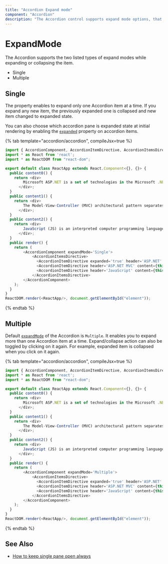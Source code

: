 ```yaml
---
title: "Accordion Expand mode"
component: "Accordion"
description: "The Accordion control supports expand mode options, that specify the types of expand mode while expanding or collapsing an item."
---
```


# ExpandMode

 The Accordion supports the two listed types of expand modes while expanding or collapsing the item.

* Single
* Multiple

## Single

The property enables to expand only one Accordion item at a time.
If you expand any new item, the previously expanded one is collapsed and new item changed to expanded state.

You can also choose which accordion pane is expanded state at initial rendering by enabling the [`expanded`](../../api/accordion/accordionItemModel#expanded) property on accordion items.

{% tab template="accordion/accordion", compileJsx=true %}

```typescript
import { AccordionComponent, AccordionItemDirective, AccordionItemsDirective  } from '@syncfusion/ej2-react-navigations';
import * as React from 'react';
import * as ReactDOM from "react-dom";

export default class ReactApp extends React.Component<{}, {}> {
  public content0() {
    return <div>
        Microsoft ASP.NET is a set of technologies in the Microsoft .NET Framework for building Web applications and XML Web services.
      </div>;
  }
  public content1() {
    return <div>
        The Model-View-Controller (MVC) architectural pattern separates an application into three main components: the model, the view, and the controller.
      </div>;
  }
  public content2() {
    return <div>
        JavaScript (JS) is an interpreted computer programming language.It was originally implemented as part of web browsers so that client-side scripts could interact with the user, control the browser, communicate asynchronously, and alter the document content that was displayed.
      </div>;
  }
  public render() {
    return (
        <AccordionComponent expandMode='Single'>
            <AccordionItemsDirective>
              <AccordionItemDirective expanded='true' header='ASP.NET' content={this.content0} />
              <AccordionItemDirective header='ASP.NET MVC' content={this.content1} />
              <AccordionItemDirective header='JavaScript' content={this.content2} />
            </AccordionItemsDirective>
        </AccordionComponent>
    );
  }
}
ReactDOM.render(<ReactApp/>, document.getElementById("element"));
```

{% endtab %}

## Multiple

Default [`expandMode`](../../api/accordion#expandmode) of the Accordion is `Multiple`. It enables you to expand more than one Accordion item at a time.
 Expand/collapse action can also be toggled by clicking on it again. For example, expanded item is collapsed when you click on it again.

{% tab template="accordion/accordion", compileJsx=true  %}

```typescript
import { AccordionComponent, AccordionItemDirective, AccordionItemsDirective  } from '@syncfusion/ej2-react-navigations';
import * as React from 'react';
import * as ReactDOM from "react-dom";

export default class ReactApp extends React.Component<{}, {}> {
  public content0() {
    return <div>
        Microsoft ASP.NET is a set of technologies in the Microsoft .NET Framework for building Web applications and XML Web services.
      </div>;
  }
  public content1() {
    return <div>
        The Model-View-Controller (MVC) architectural pattern separates an application into three main components: the model, the view, and the controller.
      </div>;
  }
  public content2() {
    return <div>
        JavaScript (JS) is an interpreted computer programming language.It was originally implemented as part of web browsers so that client-side scripts could interact with the user, control the browser, communicate asynchronously, and alter the document content that was displayed.
      </div>;
  }
  public render() {
    return (
        <AccordionComponent expandMode='Multiple'>
            <AccordionItemsDirective>
              <AccordionItemDirective expanded='true' header='ASP.NET' content={this.content0} />
              <AccordionItemDirective header='ASP.NET MVC' content={this.content1} />
              <AccordionItemDirective header='JavaScript' content={this.content2} />
            </AccordionItemsDirective>
        </AccordionComponent>
    );
  }
}
ReactDOM.render(<ReactApp/>, document.getElementById("element"));
```

{% endtab %}

## See Also

* [How to keep single pane open always](./how-to/to-keep-single-pane-open-always/)